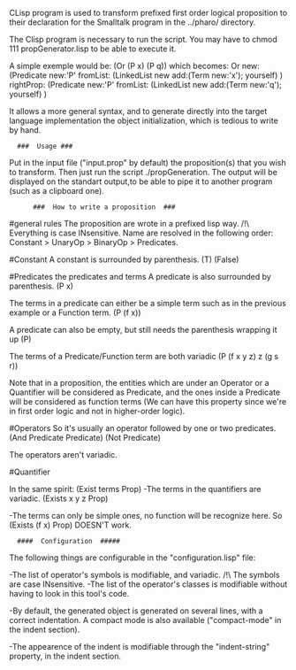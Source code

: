 CLisp program is used to transform prefixed first order logical proposition to their declaration for the Smalltalk program in the ../pharo/ directory.

The Clisp program is necessary to run the script.
You may have to chmod 111 propGenerator.lisp to be able to execute it.

A simple exemple would be:
(Or (P x) (P q))
which becomes:
Or new:
  (Predicate new:'P' fromList:
    (LinkedList new 
     add:(Term new:'x');
     yourself)
  )
 rightProp:
  (Predicate new:'P' fromList:
    (LinkedList new 
     add:(Term new:'q');
     yourself)
  )

It allows a more general syntax, and to generate directly into the target language implementation the object initialization, which is tedious to write by hand.

   	  ###  Usage ###

Put in the input file ("input.prop" by default) the proposition(s) that you wish to transform.
Then just run the script ./propGeneration.
The output will be displayed on the standart output,to be able to pipe it to another program (such as a clipboard one).

    	  ###  How to write a proposition  ###

#general rules
The proposition are wrote in a prefixed lisp way.
/!\ Everything is case INsensitive.
Name are resolved in the following order:
     Constant > UnaryOp > BinaryOp > Predicates.

#Constant
A constant is surrounded by parenthesis.
(T)
(False)

#Predicates the predicates and terms
A predicate is also surrounded by parenthesis.
(P x)

The terms in a predicate can either be a simple term such as in the previous example or a Function term.
(P (f x))

A predicate can also be empty, but still needs the parenthesis wrapping it up
(P)

The terms of a Predicate/Function term are both variadic
(P (f x y z) z (g s r))


Note that in a proposition, the entities which are under an Operator or a Quantifier will be considered as Predicate, and the ones inside a Predicate will be considered as function terms (We can have this property since we're in first order logic and not in higher-order logic).

#Operators
So it's usually an operator followed by one or two predicates.
(And Predicate Predicate)
(Not Predicate)

The operators aren't variadic.

#Quantifier

In the same spirit:
(Exist terms Prop)
-The terms in the quantifiers are variadic.
(Exists x y z Prop)

-The terms can only be simple ones, no function will be recognize here.
So (Exists (f x) Prop) DOESN'T work.

   	  ####  Configuration  #####

The following things are configurable in the "configuration.lisp" file:

-The list of operator's symbols is modifiable, and variadic. /!\ The symbols are case INsensitive.
-The list of the operator's classes is modifiable without having to look in this tool's code.

-By default, the generated object is generated on several lines, with a correct indentation.
A compact mode is also available ("compact-mode" in the indent section).

-The appearence of the indent is modifiable through the "indent-string" property, in the indent section.
